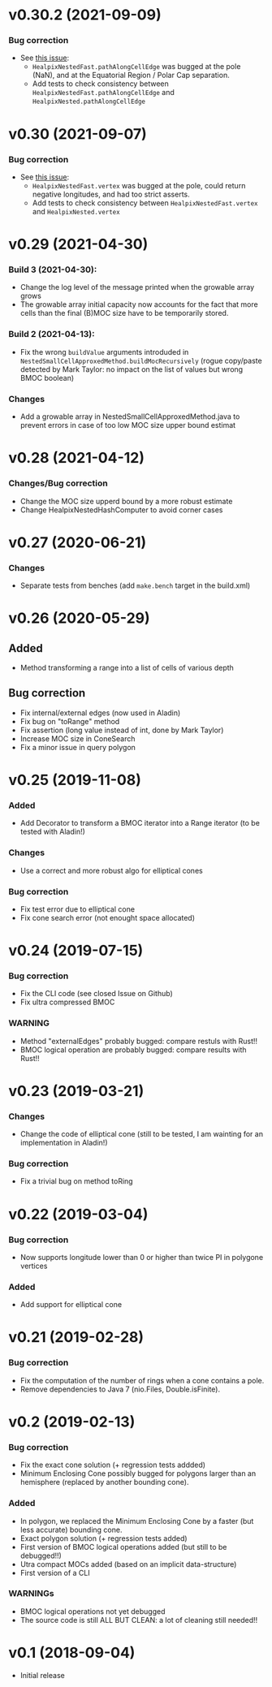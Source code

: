 
v0.30.2 (2021-09-09)
==================

### Bug correction

* See [this issue](https://github.com/cds-astro/cds-healpix-java/issues/17):
    + `HealpixNestedFast.pathAlongCellEdge` was bugged at the pole (NaN),
       and at the Equatorial Region / Polar Cap separation.
    + Add tests to check consistency between `HealpixNestedFast.pathAlongCellEdge` and `HealpixNested.pathAlongCellEdge`


v0.30 (2021-09-07)
==================

### Bug correction

* See [this issue](https://github.com/cds-astro/cds-healpix-java/issues/16):
    + `HealpixNestedFast.vertex` was bugged at the pole, could return negative longitudes, and had too strict asserts.
    + Add tests to check consistency between `HealpixNestedFast.vertex` and `HealpixNested.vertex` 


v0.29 (2021-04-30)
==================

### Build 3 (2021-04-30):

* Change the log level of the message printed when the growable array grows
* The growable array initial capacity now accounts for the fact that more
  cells than the final (B)MOC size have to be temporarily stored.

### Build 2 (2021-04-13): 

* Fix the wrong `buildValue` arguments introduded in `NestedSmallCellApproxedMethod.buildMocRecursively`
  (rogue copy/paste detected by Mark Taylor: no impact on the list of values but wrong BMOC boolean)


### Changes

* Add a growable array in NestedSmallCellApproxedMethod.java to prevent 
  errors in case of too low MOC size upper bound estimat


v0.28 (2021-04-12)
==================

### Changes/Bug correction

* Change the MOC size upperd bound by a more robust estimate
* Change HealpixNestedHashComputer to avoid corner cases


v0.27 (2020-06-21)
==================

### Changes

* Separate tests from benches  (add `make.bench` target in the build.xml)


v0.26 (2020-05-29)
==================

## Added

* Method transforming a range into a list of cells of various depth

## Bug correction

* Fix internal/external edges (now used in Aladin)
* Fix bug on "toRange" method
* Fix assertion (long value instead of int, done by Mark Taylor)
* Increase MOC size in ConeSearch
* Fix a minor issue in query polygon

v0.25 (2019-11-08)
==================

### Added

* Add Decorator to transform a BMOC iterator into a Range iterator (to be tested with Aladin!)

### Changes

* Use a correct and more robust algo for elliptical cones

### Bug correction

* Fix test error due to elliptical cone
* Fix cone search error (not enought space allocated)


v0.24 (2019-07-15)
==================

### Bug correction

* Fix the CLI code (see closed Issue on Github)
* Fix ultra compressed BMOC

### WARNING

* Method "externalEdges" probably bugged: compare restuls with Rust!!
* BMOC logical operation are probably bugged: compare results with Rust!!


v0.23 (2019-03-21)
==================

### Changes

* Change the code of elliptical cone (still to be tested, I am wainting for an implementation in Aladin!)

### Bug correction

* Fix a trivial bug on method toRing

v0.22 (2019-03-04)
==================

### Bug correction

* Now supports longitude lower than 0 or higher than twice PI in polygone vertices

### Added

* Add support for elliptical cone


v0.21 (2019-02-28)
==================

### Bug correction

* Fix the computation of the number of rings when a cone contains a pole.
* Remove dependencies to Java 7 (nio.Files, Double.isFinite).


v0.2 (2019-02-13)
=================

### Bug correction

* Fix the exact cone solution (+ regression tests addded)
* Minimum Enclosing Cone possibly bugged for polygons larger than an hemisphere (replaced by another bounding cone).


### Added

* In polygon, we replaced the Minimum Enclosing Cone by a faster (but less accurate) bounding cone.
* Exact polygon solution (+ regression tests added)
* First version of BMOC logical operations added (but still to be debugged!!)
* Utra compact MOCs added (based on an implicit data-structure)
* First version of a CLI

### WARNINGs

* BMOC logical operations not yet debugged
* The source code is still ALL BUT CLEAN: a lot of cleaning still needed!!


v0.1 (2018-09-04)
=================

- Initial release



